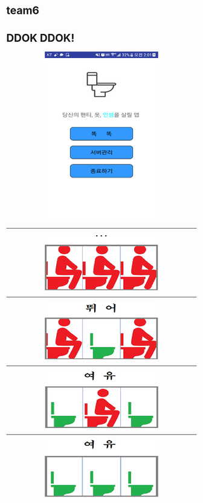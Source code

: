 # team6

# DDOK DDOK!

<p align="center">
  <img width="300" height="450" src="https://github.com/capstone-2018-team6/team6/blob/master/logo.png">
</p>

----------

<p align="center">
  <img width="300" height="150" src="https://github.com/capstone-2018-team6/team6/blob/master/left0.png">
</p>

----------

<p align="center">
  <img width="300" height="150" src="https://github.com/capstone-2018-team6/team6/blob/master/left1.png">
</p>

----------

<p align="center">
  <img width="300" height="150" src="https://github.com/capstone-2018-team6/team6/blob/master/left2.png">
</p>

----------

<p align="center">
  <img width="300" height="150" src="https://github.com/capstone-2018-team6/team6/blob/master/left3.png">
</p>
